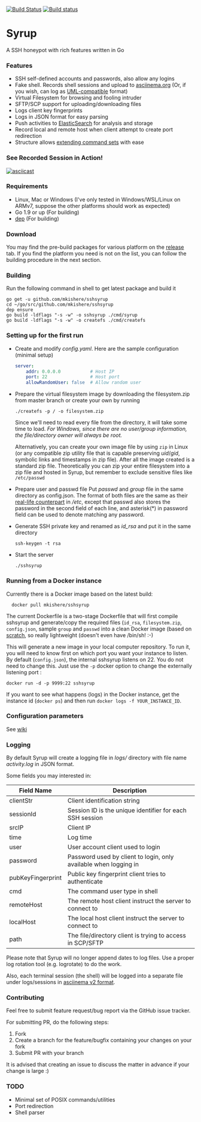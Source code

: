 [![Build Status](https://travis-ci.org/mkishere/sshsyrup.svg?branch=master)](http://travis-ci.org/mkishere/sshsyrup) [![Build status](https://ci.appveyor.com/api/projects/status/iy271guyn7ig81yn/branch/master?svg=true)](https://ci.appveyor.com/project/mkishere/sshsyrup/branch/master)
# Syrup
A SSH honeypot with rich features written in Go

### Features
- SSH self-defined accounts and passwords, also allow any logins
- Fake shell. Records shell sessions and upload to [asciinema.org](https://asciinema.org) (Or, if you wish, can log as [UML-compatible](http://user-mode-linux.sourceforge.net/old/tty_logging.html) format)
- Virtual Filesystem for browsing and fooling intruder
- SFTP/SCP support for uploading/downloading files
- Logs client key fingerprints
- Logs in JSON format for easy parsing
- Push activities to [ElasticSearch](https://www.elastic.co) for analysis and storage
- Record local and remote host when client attempt to create port redirection
- Structure allows [extending command sets](https://github.com/mkishere/sshsyrup/wiki/Writing-new-commands) with ease

### See Recorded Session in Action!
[![asciicast](https://asciinema.org/a/yu8fdSXn6v9EV0ozdSjNNN5NJ.png)](https://asciinema.org/a/yu8fdSXn6v9EV0ozdSjNNN5NJ)

### Requirements
- Linux, Mac or Windows (I've only tested in Windows/WSL/Linux on ARMv7, suppose the other platforms should work as expected)
- Go 1.9 or up (For building)
- [dep](https://github.com/golang/dep) (For building)

### Download
You may find the pre-build packages for various platform on the [release](https://github.com/mkishere/sshsyrup/releases) tab. If you find the platform you need is not on the list, you can follow the building procedure in the next section.

### Building
Run the following command in shell to get latest package and build it
```
go get -u github.com/mkishere/sshsyrup
cd ~/go/src/github.com/mkishere/sshsyrup
dep ensure
go build -ldflags "-s -w" -o sshsyrup ./cmd/syrup
go build -ldflags "-s -w" -o createfs ./cmd/createfs
```

### Setting up for the first run
* Create and modify _config.yaml_. Here are the sample configuration (minimal setup)
    ```yaml
    server:
        addr: 0.0.0.0           # Host IP
        port: 22                # Host port
        allowRandomUser: false  # Allow random user
    ```
* Prepare the virtual filesystem image by downloading the filesystem.zip from master branch or create your own by running
   ```
   ./createfs -p / -o filesystem.zip
   ```

   Since we'll need to read every file from the directory, it will take some time to load.
   _For Windows, since there are no user/group information, the file/directory owner will always be root._

   Alternatively, you can create your own image file by using `zip` in Linux (or any compatible zip utility file that is capable preserving _uid_/_gid_, symbolic links and timestamps in zip file). After all the image created is a standard zip file. Theoretically you can zip your entire filesystem into a zip file and hosted in Syrup, but remember to exclude sensitive files like `/etc/passwd`

* Prepare user and passwd file
Put _passwd_ and _group_ file in the same directory as config.json. The format of both files are the same as their [real-life counterpart](http://www.linfo.org/etc_passwd.html) in _/etc_, except that passwd also stores the password in the second field of each line, and asterisk(*) in password field can be used to denote matching any password.
* Generate SSH private key and renamed as _id\_rsa_ and put it in the same directory
   ```
   ssh-keygen -t rsa
   ```
* Start the server
   ```
   ./sshsyrup
   ```

### Running from a Docker instance

Currently there is a Docker image based on the latest build:
```
  docker pull mkishere/sshsyrup
```

The current Dockerfile is a two-stage Dockerfile that will first compile sshsyrup and generate/copy the required files (`id_rsa`, `filesystem.zip`, `config.json`, sample `group` and `passwd` into a clean Docker image (based on [scratch](https://hub.docker.com/_/scratch/), so really lightweight (doesn't even have /bin/sh! :-)

This will generate a new image in your local computer repository. To run it, you will need to know first on which
port you want your instance to listen. By default (`config.json`),
the internal sshsyrup listens on 22. You do not need to change this. Just use the `-p` docker option to change
the externally listening port :

```
docker run -d -p 9999:22 sshsyrup
```

If you want to see what happens (logs) in the Docker instance, get the instance id (`docker ps`) and then
run `docker logs -f YOUR_INSTANCE_ID`.

### Configuration parameters
See [wiki](https://github.com/mkishere/sshsyrup/wiki/Detail-Configuration-Parameters)
### Logging
By default Syrup will create a logging file in _logs/_ directory with file name _activity.log_ in JSON format.

Some fields you may interested in:

Field Name | Description
---------- | -----------
clientStr | Client identification string
sessionId | Session ID is the unique identifier for each SSH session
srcIP | Client IP
time | Log time
user | User account client used to login
password | Password used by client to login, only available when logging in
pubKeyFingerprint | Public key fingerprint client tries to authenticate
cmd | The command user type in shell
remoteHost | The remote host client instruct the server to connect to
localHost | The local host client instruct the server to connect to
path | The file/directory client is trying to access in SCP/SFTP

Please note that Syrup will no longer append dates to log files. Use a proper log rotation tool (e.g. logrotate) to do the work.

Also, each terminal session (the shell) will be logged into a separate file under logs/sessions in [asciinema v2 format](https://github.com/asciinema/asciinema/blob/develop/doc/asciicast-v2.md).

### Contributing
Feel free to submit feature request/bug report via the GitHub issue tracker.

For submitting PR, do the following steps:
1. Fork
2. Create a branch for the feature/bugfix containing your changes on your fork
3. Submit PR with your branch

It is advised that creating an issue to discuss the matter in advance if your change is large :)

### TODO
- Minimal set of POSIX commands/utilities
- Port redirection
- Shell parser
